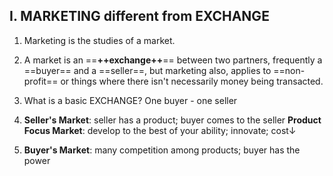 ## I. MARKETING different from EXCHANGE
1. Marketing is the studies of a market. 

2. A market is an ==**++exchange++**== between two partners, frequently a ==buyer== and a ==seller==, 
but marketing also, applies to ==non-profit== or things where there isn't necessarily money being transacted.

3. What is a basic EXCHANGE?
One buyer - one seller

4. **Seller's Market**: seller has a product; buyer comes to the seller
**Product Focus Market**: develop to the best of your ability; innovate; cost↓

5. **Buyer's Market**: many competition among products; buyer has the power
